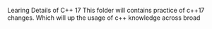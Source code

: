 Learing Details of C++ 17
This folder will contains practice of c++17 changes. Which will up 
the usage of c++ knowledge across broad
